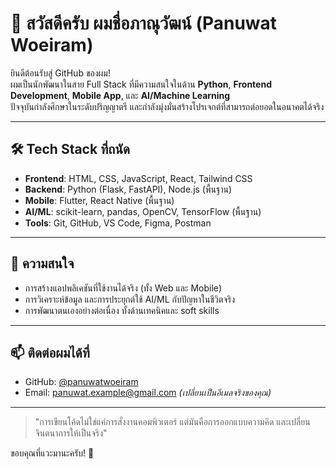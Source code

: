 # 👋 สวัสดีครับ ผมชื่อภาณุวัฒน์ (Panuwat Woeiram)

ยินดีต้อนรับสู่ GitHub ของผม!  
ผมเป็นนักพัฒนาในสาย Full Stack ที่มีความสนใจในด้าน **Python**, **Frontend Development**, **Mobile App**, และ **AI/Machine Learning**  
ปัจจุบันกำลังศึกษาในระดับปริญญาตรี และกำลังมุ่งมั่นสร้างโปรเจกต์ที่สามารถต่อยอดในอนาคตได้จริง

---

## 🛠️ Tech Stack ที่ถนัด
- **Frontend**: HTML, CSS, JavaScript, React, Tailwind CSS
- **Backend**: Python (Flask, FastAPI), Node.js (พื้นฐาน)
- **Mobile**: Flutter, React Native (พื้นฐาน)
- **AI/ML**: scikit-learn, pandas, OpenCV, TensorFlow (พื้นฐาน)
- **Tools**: Git, GitHub, VS Code, Figma, Postman

---

## 🎯 ความสนใจ
- การสร้างแอปพลิเคชันที่ใช้งานได้จริง (ทั้ง Web และ Mobile)
- การวิเคราะห์ข้อมูล และการประยุกต์ใช้ AI/ML กับปัญหาในชีวิตจริง
- การพัฒนาตนเองอย่างต่อเนื่อง ทั้งด้านเทคนิคและ soft skills

---

## 📫 ติดต่อผมได้ที่
- GitHub: [@panuwatwoeiram](https://github.com/panuwatwoeiram)
- Email: panuwat.example@gmail.com *(เปลี่ยนเป็นอีเมลจริงของคุณ)*  

---

> "การเขียนโค้ดไม่ใช่แค่การสั่งงานคอมพิวเตอร์ แต่มันคือการออกแบบความคิด และเปลี่ยนจินตนาการให้เป็นจริง"

ขอบคุณที่แวะมานะครับ! 🙌
